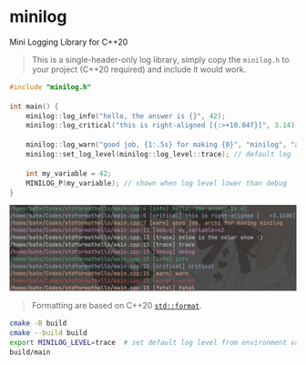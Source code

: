 # minilog

Mini Logging Library for C++20

> This is a single-header-only log library, simply copy the `minilog.h` to your project (C++20 required) and include it would work.

```cpp
#include "minilog.h"

int main() {
    minilog::log_info("hello, the answer is {}", 42);
    minilog::log_critical("this is right-aligned [{:>+10.04f}]", 3.14);

    minilog::log_warn("good job, {1:.5s} for making {0}", "minilog", "archibate");
    minilog::set_log_level(minilog::log_level::trace); // default log level is info

    int my_variable = 42;
    MINILOG_P(my_variable); // shown when log level lower than debug
}
```

![minilogcolorshow](minilogcolorshow.png)

> Formatting are based on C++20 [`std::format`](https://en.cppreference.com/w/cpp/utility/format/format).

```bash
cmake -B build
cmake --build build
export MINILOG_LEVEL=trace  # set default log level from environment variable
build/main
```

